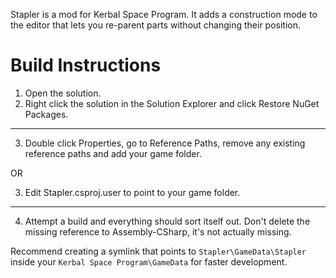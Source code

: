 Stapler is a mod for Kerbal Space Program. It adds a construction mode to the editor that lets you re-parent parts without changing their position.

# Build Instructions

1. Open the solution.
2. Right click the solution in the Solution Explorer and click Restore NuGet Packages.

-----------------

3. Double click Properties, go to Reference Paths, remove any existing reference paths and add your game folder.

OR

3. Edit Stapler.csproj.user to point to your game folder.

------------------

4. Attempt a build and everything should sort itself out. Don't delete the missing reference to Assembly-CSharp, it's not actually missing.

Recommend creating a symlink that points to `Stapler\GameData\Stapler` inside your `Kerbal Space Program\GameData` for faster development.
